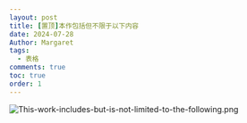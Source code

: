 ```yaml
---
layout: post
title: [置顶]本作包括但不限于以下内容
date: 2024-07-28
Author: Margaret
tags:
  - 表格
comments: true
toc: true
order: 1
---
```


![This-work-includes-but-is-not-limited-to-the-following.png](https://s2.loli.net/2024/07/28/V8KUQ95kFLysdHI.png)
